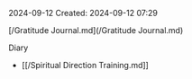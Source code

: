 2024-09-12
Created: 2024-09-12 07:29

[/Gratitude Journal.md](/Gratitude Journal.md)

Diary

- [[/Spiritual Direction Training.md]]

